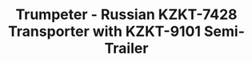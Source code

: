 ---
layout: product
title: "Trumpeter - Russian KZKT-7428 Transporter with KZKT-9101 Semi-Trailer"
price: "14000" 
desc: "N/A"
img_path: "/assets/img/TRU01039.jpg"
brand: "N/A"
available: false
special_offer: false
new: false
soon: false
cat: "010000"
subcat: "013400"
subsubcat: "0N/A"
sifra: "TRU01039"
---
